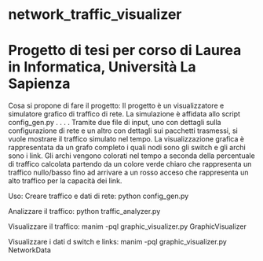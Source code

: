 # network_traffic_visualizer

# Progetto di tesi per corso di Laurea in Informatica, Università La Sapienza

Cosa si propone di fare il progetto:
Il progetto è un visualizzatore e simulatore grafico di traffico di rete.
La simulazione è affidata allo script config_gen.py
. . . .
Tramite due file di input, uno con dettagli sulla configurazione di rete
e un altro con dettagli sui pacchetti trasmessi, si vuole mostrare
il traffico simulato nel tempo. La visualizzazione grafica è rappresentata da un grafo completo
i quali nodi sono gli switch e gli archi sono i link. Gli archi vengono colorati nel tempo a seconda
della percentuale di traffico calcolata partendo da un colore verde chiaro che rappresenta un traffico nullo/basso
fino ad arrivare a un rosso acceso che rappresenta un alto traffico per la capacità dei link.

Uso:
Creare traffico e dati di rete: python config_gen.py

Analizzare il traffico: python traffic_analyzer.py

Visualizzare il traffico: manim -pql graphic_visualizer.py GraphicVisualizer

Visualizzare i dati d switch e links: manim -pql graphic_visualizer.py NetworkData
